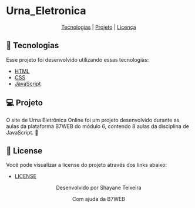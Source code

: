 # Urna_Eletronica
<p align="center">
  <a href="#-tecnologias">Tecnologias</a> |
  <a href="#-projeto">Projeto</a> | 
  <a href="#memo-licença">Licença</a>
</p>

## 🚀 Tecnologias

Esse projeto foi desenvolvido utilizando essas tecnologias:
- [HTML]()
- [CSS]()
- [JavaScript]()

## 💻 Projeto

O site de Urna Eletrônica Online foi um projeto desenvolvido durante as aulas da plataforma B7WEB do módulo 6, contendo 8 aulas da disciplina de JavaScript. 💜 

## 🔖 License

Você pode visualizar a license do projeto através dos links abaixo:

- [LICENSE](LICENSE.md)

<p align="center">Desenvolvido por Shayane Teixeira</p>
<p align="center">Com ajuda da B7WEB</p>
